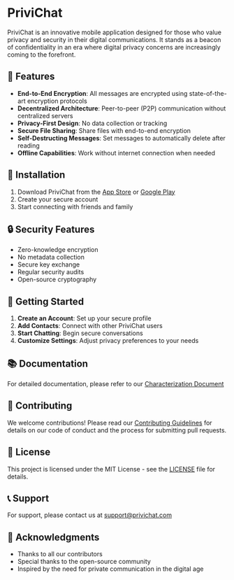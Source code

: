 # PriviChat

PriviChat is an innovative mobile application designed for those who value privacy and security in their digital communications. It stands as a beacon of confidentiality in an era where digital privacy concerns are increasingly coming to the forefront.

## 🌟 Features

- **End-to-End Encryption**: All messages are encrypted using state-of-the-art encryption protocols
- **Decentralized Architecture**: Peer-to-peer (P2P) communication without centralized servers
- **Privacy-First Design**: No data collection or tracking
- **Secure File Sharing**: Share files with end-to-end encryption
- **Self-Destructing Messages**: Set messages to automatically delete after reading
- **Offline Capabilities**: Work without internet connection when needed

## 📱 Installation

1. Download PriviChat from the [App Store](link-to-app-store) or [Google Play](link-to-play-store)
2. Create your secure account
3. Start connecting with friends and family

## 🔒 Security Features

- Zero-knowledge encryption
- No metadata collection
- Secure key exchange
- Regular security audits
- Open-source cryptography

## 🚀 Getting Started

1. **Create an Account**: Set up your secure profile
2. **Add Contacts**: Connect with other PriviChat users
3. **Start Chatting**: Begin secure conversations
4. **Customize Settings**: Adjust privacy preferences to your needs

## 📚 Documentation

For detailed documentation, please refer to our [Characterization Document](./Characterization%20Document%20-%20by%20Shai%20Michaeli.pdf)

## 🤝 Contributing

We welcome contributions! Please read our [Contributing Guidelines](CONTRIBUTING.md) for details on our code of conduct and the process for submitting pull requests.

## 📄 License

This project is licensed under the MIT License - see the [LICENSE](LICENSE) file for details.

## 📞 Support

For support, please contact us at [support@privichat.com](mailto:support@privichat.com)

## 🙏 Acknowledgments

- Thanks to all our contributors
- Special thanks to the open-source community
- Inspired by the need for private communication in the digital age